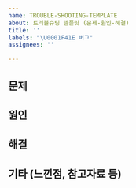 ```yaml
---
name: TROUBLE-SHOOTING-TEMPLATE
about: 트러블슈팅 템플릿 (문제-원인-해결)
title: ''
labels: "\U0001F41E 버그"
assignees: ''

---
```


## 문제


## 원인


## 해결


## 기타 (느낀점, 참고자료 등)
